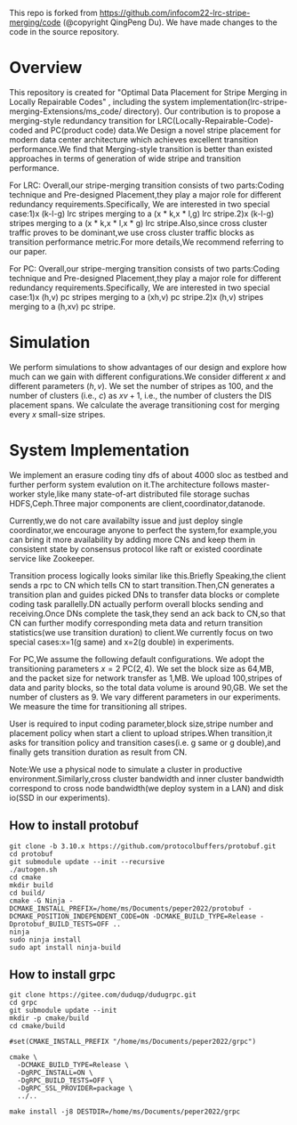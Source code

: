 This repo is forked from https://github.com/infocom22-lrc-stripe-merging/code (@copyright QingPeng Du). We have made changes to the code in the source repository.

# Overview

This repository is created for "Optimal Data Placement for Stripe Merging in Locally Repairable Codes" , including the system implementation(lrc-stripe-merging-Extensions/ms_code/ directory). Our contribution is to propose a merging-style redundancy transition for LRC(Locally-Repairable-Code)-coded and PC(product code) data.We Design a novel stripe placement for modern data center architecture which achieves excellent transition performance.We find that Merging-style transition is better than existed approaches in terms of generation 
of wide stripe and transition performance. 

For LRC:
Overall,our stripe-merging transition consists of two parts:Coding technique and Pre-designed Placement,they play a major role for different redundancy requirements.Specifically, We are interested in two special case:1)x (k-l-g) lrc stripes merging to a (x * k,x * l,g) lrc stripe.2)x (k-l-g) stripes merging to a (x * k,x * l,x * g) lrc stripe.Also,since cross cluster traffic proves to be dominant,we use cross cluster traffic blocks as transition performance metric.For more details,We recommend referring to our paper.

For PC:
Overall,our stripe-merging transition consists of two parts:Coding technique and Pre-designed Placement,they play a major role for different redundancy requirements.Specifically, We are interested in two special case:1)x (h,v) pc stripes merging to a (xh,v) pc stripe.2)x (h,v) stripes merging to a (h,xv) pc stripe.

# Simulation

We perform simulations to show advantages of our design and explore how much can we gain with different configurations.We consider different $x$ and different parameters $(h,v)$.
We set the number of stripes as 100, and the number of clusters (i.e., $c$)
as $xv+1$, i.e., the number of clusters the DIS placement
spans. We calculate the average transitioning cost for merging every $x$
small-size stripes.


# System Implementation

We implement an erasure coding tiny dfs of about 4000 sloc as testbed and further perform system evalution on it.The architecture follows master-worker style,like many state-of-art distributed file storage suchas HDFS,Ceph.Three major components are client,coordinator,datanode.

Currently,we do not care availabilty issue and just deploy single coordinator,we encourage anyone to perfect the system,for example,you can bring it more availability by adding more CNs and keep them in consistent state by consensus protocol like raft or existed coordinate service like Zookeeper.

Transition process logically looks similar like this.Briefly Speaking,the client sends a rpc to CN which tells CN to start transition.Then,CN generates a transition plan and guides picked DNs to transfer data blocks or complete coding task parallelly.DN actually perform overall blocks sending and receiving.Once DNs complete the task,they send an ack back to CN,so that CN can further modify corresponding meta data and return transition statistics(we use transition duration) to client.We currently focus on two special cases:x=1(g same) and x=2(g double) in experiments. 

For PC,We assume the following default configurations.
We adopt the transitioning parameters $x = 2$ PC$(2, 4)$. We set the block size
as 64\,MB, and the packet size for network transfer as 1\,MB.  We upload 100\,stripes
of data and parity blocks, so the total data volume is around 90\,GB. We set the
number of clusters as 9. We vary different parameters in our experiments.
We measure the time for transitioning all stripes.

User is required to input coding parameter,block size,stripe number and placement policy when start a client to upload stripes.When transition,it asks for transition policy and transition cases(i.e. g same or g double),and finally gets transition duration as result from CN.

Note:We use a physical node to simulate a cluster in productive environment.Similarly,cross cluster bandwidth and inner cluster bandwidth correspond to cross node bandwidth(we deploy system in a LAN) and disk io(SSD in our experiments).


## How to install protobuf
```
git clone -b 3.10.x https://github.com/protocolbuffers/protobuf.git
cd protobuf
git submodule update --init --recursive
./autogen.sh
cd cmake
mkdir build
cd build/
cmake -G Ninja -DCMAKE_INSTALL_PREFIX=/home/ms/Documents/peper2022/protobuf -DCMAKE_POSITION_INDEPENDENT_CODE=ON -DCMAKE_BUILD_TYPE=Release -Dprotobuf_BUILD_TESTS=OFF ..
ninja
sudo ninja install
sudo apt install ninja-build 
```
## How to install grpc

```
git clone https://gitee.com/duduqp/dudugrpc.git
cd grpc
git submodule update --init
mkdir -p cmake/build
cd cmake/build

#set(CMAKE_INSTALL_PREFIX "/home/ms/Documents/peper2022/grpc")

cmake \
  -DCMAKE_BUILD_TYPE=Release \
  -DgRPC_INSTALL=ON \
  -DgRPC_BUILD_TESTS=OFF \
  -DgRPC_SSL_PROVIDER=package \
  ../..

make install -j8 DESTDIR=/home/ms/Documents/peper2022/grpc
```
